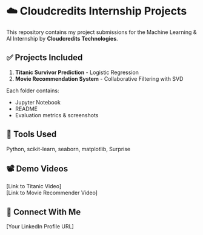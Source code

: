 # ☁️ Cloudcredits Internship Projects

This repository contains my project submissions for the Machine Learning & AI Internship by **Cloudcredits Technologies**.

## ✅ Projects Included

1. **Titanic Survivor Prediction** - Logistic Regression  
2. **Movie Recommendation System** - Collaborative Filtering with SVD

Each folder contains:
- Jupyter Notebook
- README
- Evaluation metrics & screenshots

## 🚀 Tools Used
Python, scikit-learn, seaborn, matplotlib, Surprise

## 📽 Demo Videos
[Link to Titanic Video]  
[Link to Movie Recommender Video]

## 🔗 Connect With Me
[Your LinkedIn Profile URL]
